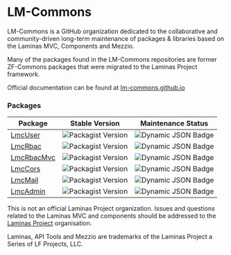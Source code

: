 # LM-Commons 

LM-Commons is a GitHub organization dedicated to the collaborative 
and community-driven long-term maintenance of packages & libraries based on the Laminas MVC, Components and Mezzio.

Many of the packages found in the LM-Commons repositories are former ZF-Commons packages
that were migrated to the Laminas Project framework.

Official documentation can be found at [lm-commons.github.io](https://lm-commons.github.io)

### Packages

| Package    | Stable Version                                                                             | Maintenance Status                                                                                                                                                                            |
|------------|--------------------------------------------------------------------------------------------|-----------------------------------------------------------------------------------------------------------------------------------------------------------------------------------------------|
| [LmcUser](https://github.com/lm-commons/lmcuser)    | ![Packagist Version](https://img.shields.io/packagist/v/lm-commons/lmc-user?label=%20)     | ![Dynamic JSON Badge](https://img.shields.io/badge/dynamic/json?url=https%3A%2F%2Fapi.github.com%2Frepos%2Flm-commons%2Flmcuser%2Fproperties%2Fvalues&query=%24%5B%3A1%5D.value&label=%20)    |
| [LmcRbac](https://github.com/lm-commons/lmcrbac)    | ![Packagist Version](https://img.shields.io/packagist/v/lm-commons/lmc-rbac?label=%20)     | ![Dynamic JSON Badge](https://img.shields.io/badge/dynamic/json?url=https%3A%2F%2Fapi.github.com%2Frepos%2Flm-commons%2Flmcrbac%2Fproperties%2Fvalues&query=%24%5B%3A1%5D.value&label=%20)    |
| [LmcRbacMvc](https://github.com/lm-commons/lmcrbacmvc) | ![Packagist Version](https://img.shields.io/packagist/v/lm-commons/lmc-rbac-mvc?label=%20) | ![Dynamic JSON Badge](https://img.shields.io/badge/dynamic/json?url=https%3A%2F%2Fapi.github.com%2Frepos%2Flm-commons%2Flmcrbacmvc%2Fproperties%2Fvalues&query=%24%5B%3A1%5D.value&label=%20) |
| [LmcCors](https://github.com/lm-commons/lmccors)    | ![Packagist Version](https://img.shields.io/packagist/v/lm-commons/lmc-cors?label=%20)     | ![Dynamic JSON Badge](https://img.shields.io/badge/dynamic/json?url=https%3A%2F%2Fapi.github.com%2Frepos%2Flm-commons%2Flmccors%2Fproperties%2Fvalues&query=%24%5B%3A1%5D.value&label=%20)    |
| [LmcMail](https://github.com/lm-commons/lmcmail)    | ![Packagist Version](https://img.shields.io/packagist/v/lm-commons/lmc-mail?label=%20)     | ![Dynamic JSON Badge](https://img.shields.io/badge/dynamic/json?url=https%3A%2F%2Fapi.github.com%2Frepos%2Flm-commons%2Flmcmail%2Fproperties%2Fvalues&query=%24%5B%3A1%5D.value&label=%20)    |
| [LmcAdmin](https://github.com/lm-commons/lmcadmin)   | ![Packagist Version](https://img.shields.io/packagist/v/lm-commons/lmc-admin?label=%20)    | ![Dynamic JSON Badge](https://img.shields.io/badge/dynamic/json?url=https%3A%2F%2Fapi.github.com%2Frepos%2Flm-commons%2Flmcadmin%2Fproperties%2Fvalues&query=%24%5B%3A1%5D.value&label=%20)   |

This is not an official Laminas Project organization.  Issues and questions related to the Laminas MVC and components
should be addressed to the [Laminas Project](https://github.com/laminas) organisation.

Laminas, API Tools and Mezzio are trademarks of the Laminas Project a Series of LF Projects, LLC.
